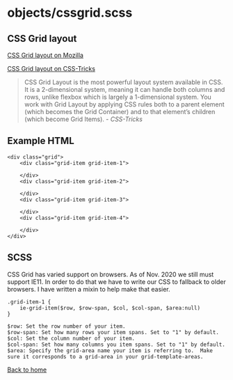 # objects/cssgrid.scss

## CSS Grid layout

[CSS Grid layout on Mozilla](https://developer.mozilla.org/en-US/docs/Web/CSS/CSS_Grid_Layout)

[CSS Grid layout on CSS-Tricks](https://css-tricks.com/snippets/css/complete-guide-grid/)

> CSS Grid Layout is the most powerful layout system available in CSS. It is a 2-dimensional system, meaning it can handle both columns and rows, unlike flexbox which is largely a 1-dimensional system. You work with Grid Layout by applying CSS rules both to a parent element (which becomes the Grid Container) and to that element’s children (which become Grid Items). - _CSS-Tricks_

## Example HTML

```
<div class="grid">
    <div class="grid-item grid-item-1">

    </div>
    <div class="grid-item grid-item-2">

    </div>
    <div class="grid-item grid-item-3">

    </div>
    <div class="grid-item grid-item-4">

    </div>
</div>
```

## SCSS

CSS Grid has varied support on browsers. As of Nov. 2020 we still must support IE11. In order to do that we have to write our CSS to fallback to older browsers. I have written a mixin to help make that easier.

```
.grid-item-1 {
    ie-grid-item($row, $row-span, $col, $col-span, $area:null)
}

$row: Set the row number of your item.
$row-span: Set how many rows your item spans. Set to "1" by default.
$col: Set the column number of your item.
$col-span: Set how many columns you item spans. Set to "1" by default.
$area: Specify the grid-area name your item is referring to.  Make sure it corresponds to a grid-area in your grid-template-areas.   
```

[Back to home](README.md)